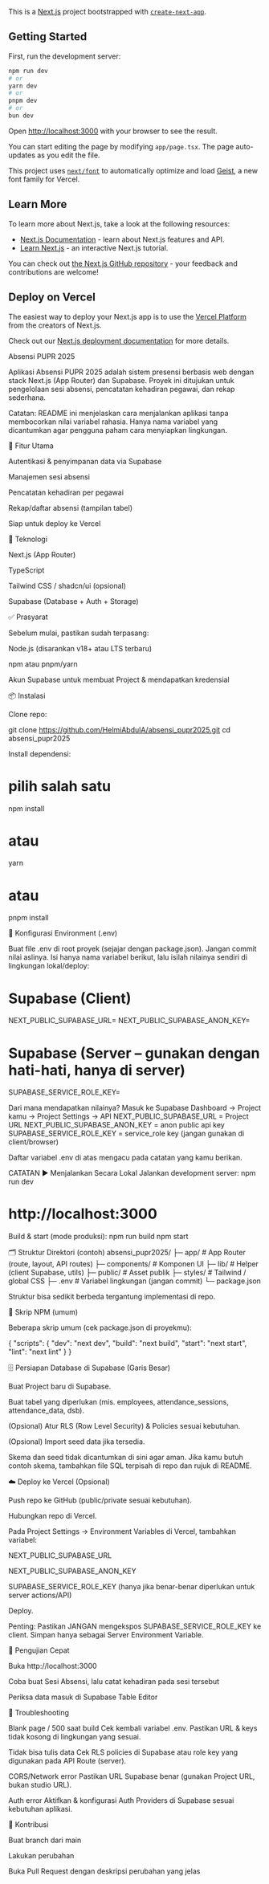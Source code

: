 This is a [Next.js](https://nextjs.org) project bootstrapped with [`create-next-app`](https://nextjs.org/docs/app/api-reference/cli/create-next-app).

## Getting Started

First, run the development server:

```bash
npm run dev
# or
yarn dev
# or
pnpm dev
# or
bun dev
```

Open [http://localhost:3000](http://localhost:3000) with your browser to see the result.

You can start editing the page by modifying `app/page.tsx`. The page auto-updates as you edit the file.

This project uses [`next/font`](https://nextjs.org/docs/app/building-your-application/optimizing/fonts) to automatically optimize and load [Geist](https://vercel.com/font), a new font family for Vercel.

## Learn More

To learn more about Next.js, take a look at the following resources:

- [Next.js Documentation](https://nextjs.org/docs) - learn about Next.js features and API.
- [Learn Next.js](https://nextjs.org/learn) - an interactive Next.js tutorial.

You can check out [the Next.js GitHub repository](https://github.com/vercel/next.js) - your feedback and contributions are welcome!

## Deploy on Vercel

The easiest way to deploy your Next.js app is to use the [Vercel Platform](https://vercel.com/new?utm_medium=default-template&filter=next.js&utm_source=create-next-app&utm_campaign=create-next-app-readme) from the creators of Next.js.

Check out our [Next.js deployment documentation](https://nextjs.org/docs/app/building-your-application/deploying) for more details.



Absensi PUPR 2025

Aplikasi Absensi PUPR 2025 adalah sistem presensi berbasis web dengan stack Next.js (App Router) dan Supabase. Proyek ini ditujukan untuk pengelolaan sesi absensi, pencatatan kehadiran pegawai, dan rekap sederhana.

Catatan: README ini menjelaskan cara menjalankan aplikasi tanpa membocorkan nilai variabel rahasia. Hanya nama variabel yang dicantumkan agar pengguna paham cara menyiapkan lingkungan.


🚀 Fitur Utama

Autentikasi & penyimpanan data via Supabase

Manajemen sesi absensi

Pencatatan kehadiran per pegawai

Rekap/daftar absensi (tampilan tabel)

Siap untuk deploy ke Vercel


🧰 Teknologi

Next.js (App Router)

TypeScript

Tailwind CSS / shadcn/ui (opsional)

Supabase (Database + Auth + Storage)


✅ Prasyarat

Sebelum mulai, pastikan sudah terpasang:

Node.js (disarankan v18+ atau LTS terbaru)

npm atau pnpm/yarn

Akun Supabase untuk membuat Project & mendapatkan kredensial


📦 Instalasi

Clone repo:

git clone https://github.com/HelmiAbdulA/absensi_pupr2025.git
cd absensi_pupr2025


Install dependensi:

# pilih salah satu
npm install
# atau
yarn
# atau
pnpm install


🔐 Konfigurasi Environment (.env)

Buat file .env di root proyek (sejajar dengan package.json). Jangan commit nilai aslinya. Isi hanya nama variabel berikut, lalu isilah nilainya sendiri di lingkungan lokal/deploy:
# Supabase (Client)
NEXT_PUBLIC_SUPABASE_URL=
NEXT_PUBLIC_SUPABASE_ANON_KEY=
# Supabase (Server – gunakan dengan hati-hati, hanya di server)
SUPABASE_SERVICE_ROLE_KEY=


Dari mana mendapatkan nilainya?
Masuk ke Supabase Dashboard → Project kamu → Project Settings → API
NEXT_PUBLIC_SUPABASE_URL = Project URL
NEXT_PUBLIC_SUPABASE_ANON_KEY = anon public api key
SUPABASE_SERVICE_ROLE_KEY = service_role key (jangan gunakan di client/browser)

Daftar variabel .env di atas mengacu pada catatan yang kamu berikan. 

CATATAN
▶️ Menjalankan Secara Lokal
Jalankan development server:
npm run dev
# http://localhost:3000


Build & start (mode produksi):
npm run build
npm start

🗂️ Struktur Direktori (contoh)
absensi_pupr2025/
├─ app/                # App Router (route, layout, API routes)
├─ components/         # Komponen UI
├─ lib/                # Helper (client Supabase, utils)
├─ public/             # Asset publik
├─ styles/             # Tailwind / global CSS
├─ .env                # Variabel lingkungan (jangan commit)
└─ package.json


Struktur bisa sedikit berbeda tergantung implementasi di repo.

🔌 Skrip NPM (umum)

Beberapa skrip umum (cek package.json di proyekmu):

{
  "scripts": {
    "dev": "next dev",
    "build": "next build",
    "start": "next start",
    "lint": "next lint"
  }
}

🗄️ Persiapan Database di Supabase (Garis Besar)

Buat Project baru di Supabase.

Buat tabel yang diperlukan (mis. employees, attendance_sessions, attendance_data, dsb).

(Opsional) Atur RLS (Row Level Security) & Policies sesuai kebutuhan.

(Opsional) Import seed data jika tersedia.

Skema dan seed tidak dicantumkan di sini agar aman. Jika kamu butuh contoh skema, tambahkan file SQL terpisah di repo dan rujuk di README.

☁️ Deploy ke Vercel (Opsional)

Push repo ke GitHub (public/private sesuai kebutuhan).

Hubungkan repo di Vercel.

Pada Project Settings → Environment Variables di Vercel, tambahkan variabel:

NEXT_PUBLIC_SUPABASE_URL

NEXT_PUBLIC_SUPABASE_ANON_KEY

SUPABASE_SERVICE_ROLE_KEY (hanya jika benar-benar diperlukan untuk server actions/API)

Deploy.

Penting: Pastikan JANGAN mengekspos SUPABASE_SERVICE_ROLE_KEY ke client. Simpan hanya sebagai Server Environment Variable.

🧪 Pengujian Cepat

Buka http://localhost:3000

Coba buat Sesi Absensi, lalu catat kehadiran pada sesi tersebut

Periksa data masuk di Supabase Table Editor

🧯 Troubleshooting

Blank page / 500 saat build
Cek kembali variabel .env. Pastikan URL & keys tidak kosong di lingkungan yang sesuai.

Tidak bisa tulis data
Cek RLS policies di Supabase atau role key yang digunakan pada API Route (server).

CORS/Network error
Pastikan URL Supabase benar (gunakan Project URL, bukan studio URL).

Auth error
Aktifkan & konfigurasi Auth Providers di Supabase sesuai kebutuhan aplikasi.

👐 Kontribusi

Buat branch dari main

Lakukan perubahan

Buka Pull Request dengan deskripsi perubahan yang jelas
